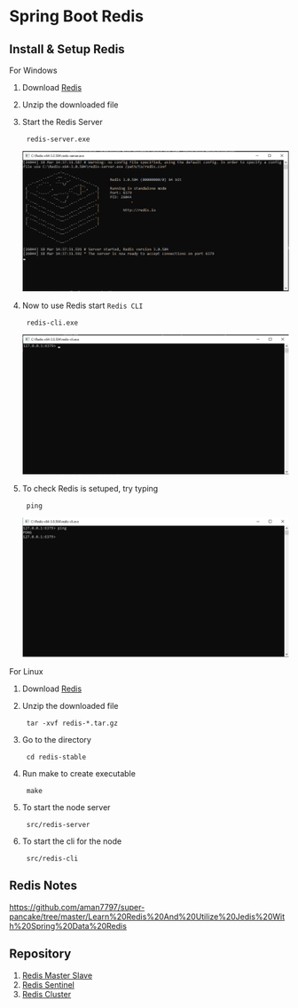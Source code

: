 # Spring Boot Redis

## Install & Setup Redis
For Windows
1. Download [Redis](https://github.com/MicrosoftArchive/redis/releases)
2. Unzip the downloaded file
3. Start the Redis Server 
    
        redis-server.exe

    ![Redis Server](img/redis-server.png)
4. Now to use Redis start `Redis CLI`

        redis-cli.exe
    
    ![Redis Server](img/redis-cli.png)
5. To check Redis is setuped, try typing

        ping
    ![Redis Server](img/redis-cli-ping.png)
    
For Linux

1. Download [Redis](https://redis.io/download)
2. Unzip the downloaded file

        tar -xvf redis-*.tar.gz
3. Go to the directory

        cd redis-stable
4. Run make to create executable 

        make
5. To start the node server

        src/redis-server
6. To start the cli for the node

        src/redis-cli
## Redis Notes

https://github.com/aman7797/super-pancake/tree/master/Learn%20Redis%20And%20Utilize%20Jedis%20With%20Spring%20Data%20Redis

## Repository

1. [Redis Master Slave](https://github.com/aman7797/spring-boot-redis/tree/master/Redis%20Master%20Slave)
2. [Redis Sentinel](https://github.com/aman7797/spring-boot-redis/tree/master/Redis%20Sentinel)
3. [Redis Cluster](https://github.com/aman7797/spring-boot-redis/tree/master/Redis%20Cluster)
